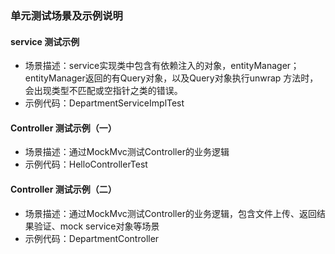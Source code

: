 ### 单元测试场景及示例说明
#### service 测试示例
 - 场景描述：service实现类中包含有依赖注入的对象，entityManager；entityManager返回的有Query对象，以及Query对象执行unwrap
方法时，会出现类型不匹配或空指针之类的错误。
 - 示例代码：DepartmentServiceImplTest

#### Controller 测试示例（一）
 - 场景描述：通过MockMvc测试Controller的业务逻辑
 - 示例代码：HelloControllerTest

#### Controller 测试示例（二）
- 场景描述：通过MockMvc测试Controller的业务逻辑，包含文件上传、返回结果验证、mock service对象等场景
- 示例代码：DepartmentController
